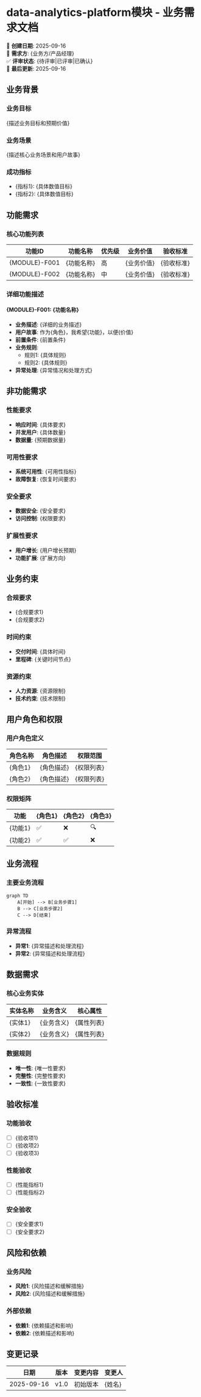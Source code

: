<!--
文档说明：
- 内容：模块业务需求文档模板
- 作用：记录业务需求、功能规格、验收标准
- 使用方法：详细记录业务需求，不包含技术实现
-->

# data-analytics-platform模块 - 业务需求文档

📅 **创建日期**: 2025-09-16  
👤 **需求方**: {业务方/产品经理}  
✅ **评审状态**: {待评审|已评审|已确认}  
🔄 **最后更新**: 2025-09-16  

## 业务背景

### 业务目标
{描述业务目标和预期价值}

### 业务场景
{描述核心业务场景和用户故事}

### 成功指标
- {指标1}: {具体数值目标}
- {指标2}: {具体数值目标}

## 功能需求

### 核心功能列表
| 功能ID | 功能名称 | 优先级 | 业务价值 | 验收标准 |
|--------|----------|--------|----------|----------|
| {MODULE}-F001 | {功能名称} | 高 | {业务价值} | {验收标准} |
| {MODULE}-F002 | {功能名称} | 中 | {业务价值} | {验收标准} |

### 详细功能描述

#### {MODULE}-F001: {功能名称}
- **业务描述**: {详细的业务描述}
- **用户故事**: 作为{角色}，我希望{功能}，以便{价值}
- **前置条件**: {前置条件}
- **业务规则**: 
  - 规则1: {具体规则}
  - 规则2: {具体规则}
- **异常处理**: {异常情况和处理方式}

## 非功能需求

### 性能要求
- **响应时间**: {具体要求}
- **并发用户**: {具体数量}
- **数据量**: {预期数据量}

### 可用性要求
- **系统可用性**: {可用性指标}
- **故障恢复**: {恢复时间要求}

### 安全要求
- **数据安全**: {安全要求}
- **访问控制**: {权限要求}

### 扩展性要求
- **用户增长**: {用户增长预期}
- **功能扩展**: {扩展方向}

## 业务约束

### 合规要求
- {合规要求1}
- {合规要求2}

### 时间约束
- **交付时间**: {具体时间}
- **里程碑**: {关键时间节点}

### 资源约束
- **人力资源**: {资源限制}
- **技术约束**: {技术限制}

## 用户角色和权限

### 用户角色定义
| 角色名称 | 角色描述 | 权限范围 |
|----------|----------|----------|
| {角色1} | {角色描述} | {权限列表} |
| {角色2} | {角色描述} | {权限列表} |

### 权限矩阵
| 功能 | {角色1} | {角色2} | {角色3} |
|------|---------|---------|---------|
| {功能1} | ✅ | ❌ | 🔍 |
| {功能2} | ✅ | ✅ | ❌ |

## 业务流程

### 主要业务流程
```mermaid
graph TD
    A[开始] --> B[业务步骤1]
    B --> C[业务步骤2]
    C --> D[结束]
```

### 异常流程
- **异常1**: {异常描述和处理流程}
- **异常2**: {异常描述和处理流程}

## 数据需求

### 核心业务实体
| 实体名称 | 业务含义 | 核心属性 |
|----------|----------|----------|
| {实体1} | {业务含义} | {属性列表} |
| {实体2} | {业务含义} | {属性列表} |

### 数据规则
- **唯一性**: {唯一性要求}
- **完整性**: {完整性要求}
- **一致性**: {一致性要求}

## 验收标准

### 功能验收
- [ ] {验收项1}
- [ ] {验收项2}
- [ ] {验收项3}

### 性能验收
- [ ] {性能指标1}
- [ ] {性能指标2}

### 安全验收
- [ ] {安全要求1}
- [ ] {安全要求2}

## 风险和依赖

### 业务风险
- **风险1**: {风险描述和缓解措施}
- **风险2**: {风险描述和缓解措施}

### 外部依赖
- **依赖1**: {依赖描述和影响}
- **依赖2**: {依赖描述和影响}

## 变更记录

| 日期 | 版本 | 变更内容 | 变更人 |
|------|------|----------|--------|
| 2025-09-16 | v1.0 | 初始版本 | {姓名} |
